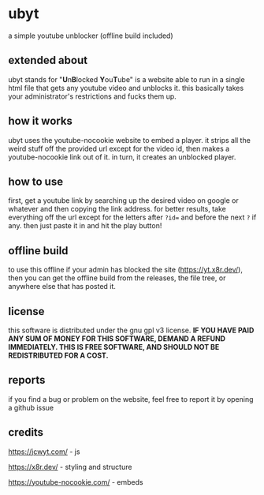# ubyt
a simple youtube unblocker (offline build included)

## extended about
ubyt stands for "**U**n**B**locked **Y**ou**T**ube" is a website able to run in a single html file that gets any youtube video and unblocks it. this basically takes your administrator's restrictions and fucks them up.

## how it works
ubyt uses the youtube-nocookie website to embed a player. it strips all the weird stuff off the provided url except for the video id, then makes a youtube-nocookie link out of it. in turn, it creates an unblocked player.

## how to use
first, get a youtube link by searching up the desired video on google or whatever and then copying the link address. for better results, take everything off the url except for the letters after `?id=` and before the next `?` if any. then just paste it in and hit the play button!

## offline build
to use this offline if your admin has blocked the site (https://yt.x8r.dev/), then you can get the offline build from the releases, the file tree, or anywhere else that has posted it.

## license
this software is distributed under the gnu gpl v3 license.
 **IF YOU HAVE PAID ANY SUM OF MONEY FOR THIS SOFTWARE, DEMAND A REFUND IMMEDIATELY. THIS IS FREE SOFTWARE, AND SHOULD NOT BE REDISTRIBUTED FOR A COST.**

## reports
if you find a bug or problem on the website, feel free to report it by opening a github issue

## credits
https://jcwyt.com/ - js

https://x8r.dev/ - styling and structure

https://youtube-nocookie.com/ - embeds
